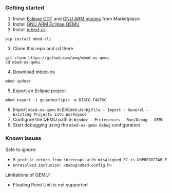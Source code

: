 ### Getting started

1. Install [Eclipse CDT](https://eclipse.org/cdt/) and [GNU ARM plugins](http://gnuarmeclipse.github.io) from Marketplace
2. Install [GNU ARM Eclipse QEMU](http://gnuarmeclipse.github.io/qemu/)
2. Install [mbed-cli](https://github.com/ARMmbed/mbed-cli)

```
pip install mbed-cli
```

3. Clone this repo and cd there

```
git clone https://github.com/amq/mbed-os-qemu
cd mbed-os-qemu
```

4. Download mbed-os

```
mbed update
```

5. Export an Eclipse project

```
mbed export -i gnuarmeclipse -m DISCO_F407VG
```

6. Import `mbed-os-qemu` in Eclipse using `File - Import - General - Existing Projects into Workspace`
7. Configure the QEMU path in `Window - Preferences - Run/Debug - QEMU`
8. Start debugging using the `mbed-os-qemu Debug` configuration

### Known issues

Safe to ignore:
- `M profile return from interrupt with misaligned PC is UNPREDICTABLE`
- `Unresolved inclusion: <Debug\mbed-config.h>`

Limitations of QEMU:
- Floating Point Unit is not supported
